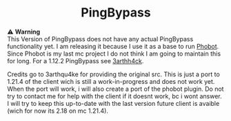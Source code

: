 <!--suppress HtmlDeprecatedAttribute -->
<h1 align="center">
  PingBypass
</h1>

:warning: **Warning**  
This Version of PingBypass does not have any actual PingBypass functionality yet.
I am releasing it because I use it as a base to run [Phobot](https://github.com/3arthqu4ke/Phobot).
Since Phobot is my last mc project I do not think I am going to maintain this for long.
For a 1.12.2 PingBypass see [3arthh4ck](https://github.com/3arthqu4ke/3arthh4ck).

Credits go to 3arthqu4ke for providing the original src. This is just a port to 1.21.4 of the client wich is still a work-in-progress and does not work yet. When the port will work, i will also create a port of the phobot plugin. Do not try to contact me for help with the client if it doesnt work, bc i wont answer. I will try to keep this up-to-date with the last version future client is avaible (wich for now its  2.18 on mc 1.21.4). 
